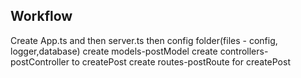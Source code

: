 ## Workflow

Create App.ts and then server.ts then config folder(files - config, logger,database)
create models-postModel
create controllers-postController to createPost
create routes-postRoute for createPost
